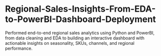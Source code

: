 # Regional-Sales-Insights-From-EDA-to-PowerBI-Dashboard-Deployment
Performed end-to-end regional sales analytics using Python and PowerBI, from data cleaning and EDA to building an interactive dashboard with actionable insights on seasonality, SKUs, channels, and regional performance.
